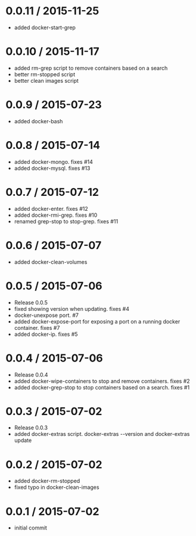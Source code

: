 
0.0.11 / 2015-11-25
==================

  * added docker-start-grep

0.0.10 / 2015-11-17
==================

  * added rm-grep script to remove containers based on a search
  * better rm-stopped script
  * better clean images script

0.0.9 / 2015-07-23
==================

  * added docker-bash

0.0.8 / 2015-07-14
==================

  * added docker-mongo. fixes #14
  * added docker-mysql. fixes #13

0.0.7 / 2015-07-12
==================

  * added docker-enter. fixes #12
  * added docker-rmi-grep. fixes #10
  * renamed grep-stop to stop-grep.  fixes #11

0.0.6 / 2015-07-07
==================

  * added docker-clean-volumes

0.0.5 / 2015-07-06
==================

  * Release 0.0.5
  * fixed showing version when updating. fixes #4
  * docker-unexpose port.  #7
  * added docker-expose-port for exposing a port on a running docker container. fixes #7
  * added docker-ip. fixes #5

0.0.4 / 2015-07-06
==================

  * Release 0.0.4
  * added docker-wipe-containers to stop and remove containers. fixes #2
  * added docker-grep-stop to stop containers based on a search.  fixes #1

0.0.3 / 2015-07-02
==================

  * Release 0.0.3
  * added docker-extras script.  docker-extras --version and docker-extras update

0.0.2 / 2015-07-02
==================

  * added docker-rm-stopped
  * fixed typo in docker-clean-images

0.0.1 / 2015-07-02
==================

  * initial commit

